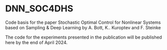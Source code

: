 # DNN_SOC4DHS
Code basis for the paper Stochastic Optimal Control for Nonlinear Systems based on Sampling &amp; Deep Learning by A. Bott, K.. Kuroptev and F. Steinke


The code for the experiments presented in the publication will be published here by the end of April 2024. 
